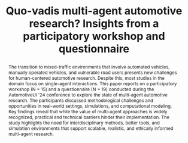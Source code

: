 ---
layout: publication
sitemap: false
title: "Quo-vadis multi-agent automotive research? Insights from a participatory workshop and questionnaire"
authors: Bazilinskyy, P., Walker, F., Dey, D., Tran, T., Park, H., Kim, H., Kang, H., Ebel, P.
pdf: bazilinskyy2025quo
image: bazilinskyy2025quo.jpg
display: Adjunct Proceedings of the 17th International Conference on Automotive User Interfaces and Interactive Vehicular Applications (AutoUI). Brisbane, QLD, Australia
year: 2025
doi: 10.1145/3744335.3758500
suppmat: https://doi.org/10.4121/40d7a8c5-2c68-4681-8a15-a224be5ca1fe
abstract: "The transition to mixed-traffic environments that involve automated vehicles, manually operated vehicles, and vulnerable road users presents new challenges for human-centered automotive research. Despite this, most studies in the domain focus on single-agent interactions. This paper reports on a participatory workshop (N = 15) and a questionnaire (N = 19) conducted during the AutomotiveUI '24 conference to explore the state of multi-agent automotive research. The participants discussed methodological challenges and opportunities in real-world settings, simulations, and computational modeling. Key findings reveal that while the value of multi-agent approaches is widely recognized, practical and technical barriers hinder their implementation. The study highlights the need for interdisciplinary methods, better tools, and simulation environments that support scalable, realistic, and ethically informed multi-agent research."
---